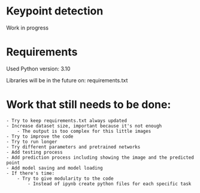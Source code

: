 # Keypoint detection
Work in progress

# Requirements
Used Python version: 3.10

Libraries will be in the future on: requirements.txt

# Work that still needs to be done:
    - Try to keep requirements.txt always updated
    - Increase dataset size, important because it's not enough
        - The output is too complex for this little images
    - Try to improve the code
    - Try to run longer
    - Try different parameters and pretrained networks
    - Add testing process
    - Add prediction process including showing the image and the predicted point
    - Add model saving and model loading
    - If there's time: 
        - Try to give modularity to the code
            - Instead of ipynb create python files for each specific task